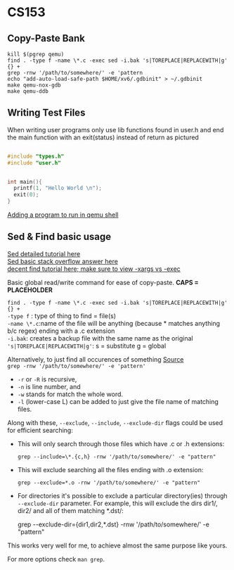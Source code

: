 # CS153
## Copy-Paste Bank
``kill $(pgrep qemu)``  
``find . -type f -name \*.c -exec sed -i.bak 's|TOREPLACE|REPLACEWITH|g' {} +``     
``grep -rnw '/path/to/somewhere/' -e 'pattern``  
``echo "add-auto-load-safe-path $HOME/xv6/.gdbinit" > ~/.gdbinit``  
``make qemu-nox-gdb``  
``make qemu-ddb``  
## Writing Test Files
When writing user programs only use lib functions found in user.h and end the main function with an exit(status) instead of return as pictured

```C

#include "types.h"
#include "user.h"


int main(){
  printf(1, "Hello World \n");
  exit(0);
}

```

[Adding a program to run in qemu shell](https://ampleux.wordpress.com/2018/02/22/how-to-add-a-user-program-to-xv6/)

## Sed & Find basic usage
[Sed detailed tutorial here](http://www.grymoire.com/Unix/Sed.html#uh-0)  
[Sed basic stack overflow answer here](https://stackoverflow.com/questions/13364514/batch-replace-text-inside-text-file-linux-osx-commandline)   
[decent find tutorial here; make sure to view -xargs vs -exec](https://danielmiessler.com/study/find/)   

Basic global read/write command for ease of copy-paste.  **CAPS = PLACEHOLDER**

``find . -type f -name \*.c -exec sed -i.bak 's|TOREPLACE|REPLACEWITH|g' {} +``   
``-type f`` : type of thing to find = file(s)  
``-name \*.c``:name of the file will be anything (because * matches anything b/c regex) ending with a .c extension  
``-i.bak``: creates a backup file with the same name as the original   
``'s|TOREPLACE|REPLACEWITH|g'``: s = substitute g = global   


Alternatively, to just find all occurences of something  [Source](https://stackoverflow.com/questions/16956810/how-do-i-find-all-files-containing-specific-text-on-linux)  
``grep -rnw '/path/to/somewhere/' -e 'pattern'``  
* `-r` or `-R` is recursive, 
* `-n` is line number, and 
* `-w` stands for match the whole word. 
* `-l` (lower-case L) can be added to just give the file name of matching files.

Along with these, `--exclude`, `--include`, `--exclude-dir` flags could be used for efficient searching:

  - This will only search through those files which have .c or .h extensions:

        grep --include=\*.{c,h} -rnw '/path/to/somewhere/' -e "pattern"

  - This will exclude searching all the files ending with .o extension:

        grep --exclude=*.o -rnw '/path/to/somewhere/' -e "pattern"

  -  For directories it's possible to exclude a particular directory(ies) through `--exclude-dir` parameter. For example, this will exclude the dirs dir1/, dir2/ and all of them matching *.dst/:

        grep --exclude-dir={dir1,dir2,*.dst} -rnw '/path/to/somewhere/' -e "pattern"

This works very well for me, to achieve almost the same purpose like yours.

For more options check `man grep`.

